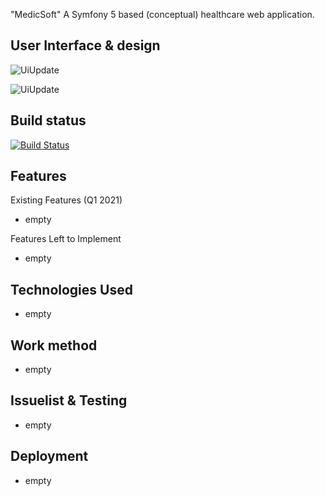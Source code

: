 "MedicSoft" A Symfony 5 based (conceptual) healthcare web application.

## User Interface & design 

![UiUpdate](https://medicsoft-bucket.s3.eu-central-1.amazonaws.com/images/UI_update_18022021.png)

![UiUpdate](https://medicsoft-bucket.s3.eu-central-1.amazonaws.com/images/medicsoft_main.png)

##  Build status

[![Build Status]()](https://travis-ci.org/nikl881/)

## Features

Existing Features (Q1 2021) 
* empty  

Features Left to Implement 
* empty

## Technologies Used
* empty

## Work method 
* empty

## Issuelist & Testing
* empty

## Deployment
* empty
